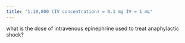 ```yaml
---
title: "1:10,000 (IV concentration) = 0.1 mg IV = 1 mL"
---
```

what is the dose of intravenous epinephrine used to treat anaphylactic shock?


